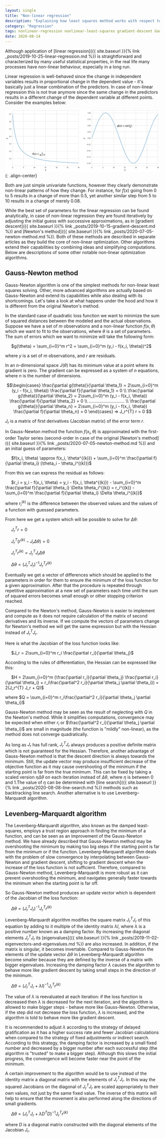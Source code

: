 ```yaml
---
layout: single
title: "Non-linear regression"
description: "Explaining how least squares method works with respect to nonlinear regression"
category: "Regression"
tags: nonlinear-regression nonlinear-least-squares gradient-descent Gauss-Newton-method Taylor-series Jacobian Hessian Levenberg–Marquardt-algorithm
date: 2020-08-14
---
```

 
Although application of [linear regression]({{ site.baseurl }}{% link _posts/2019-10-25-linear-regression.md %}) is straightforward and characterized by many useful statistical properties, in the real life many processes have non-linear behaviour, especially in a long run.
 
Linear regression is well-behaved since the change in independent variables results in proportional change in the dependent value - it's basically just a linear combination of the predictors. In case of non-linear regression this is not true anymore since the same change in the predictors results in a different change of the dependent variable at different points. Consider the examples below:
 
![](/assets/images/regression/non_linear_regression_examples.png){: .align-center}
 
Both are just simple univariate functions, however they clearly demonstrate non-linear patterns of how they change. For instance, for $f(x)$ going from 0 to 5 results in a change of more than 0.5, yet another similar step from 5 to 10 results in a change of merely 0.08.
 
While the best set of parameters for the linear regression can be found analytically, in case of non-linear regression they are found iteratively by adjusting the initial guess with successive approximations, as in [gradient descent]({{ site.baseurl }}{% link _posts/2019-10-15-gradient-descent.md %}) and [Newton's method]({{ site.baseurl }}{% link _posts/2020-07-05-newton-method.md %}). Both of these methods are described in separate articles as they build the core of non-linear optimization. Other algorithms extend their capabilities by combining ideas and simplifying computations. Below are descriptions of some other notable non-linear optimization algorithms.
 
## Gauss-Newton method
 
Gauss-Newton algorithm is one of the simplest methods for non-linear least squares solving. Other, more advanced algorithms are actually based on Gauss-Newton and extend its capabilities while also dealing with its shortcomings. Let's take a look at what happens under the hood and how it is different from the original Newton's method.
 
In the standard case of quadratic loss function we want to minimize the sum of squared distances between the modeled and the actual observations. Suppose we have a set of $m$ observations and a non-linear function $f(x, \theta)$ which we want to fit to the observations, where $\theta$ is a set of parameters. The sum of errors which we want to minimize will take the following form:
 
&nbsp;&nbsp;&nbsp;&nbsp;
$g(\theta) = \sum_{i=0}^m r^2 = \sum_{i=0}^m (y_i - f(x_i, \theta))^2$
 
where $y$ is a set of $m$ observations, and $r$ are residuals.
 
In an $n$-dimensional space $J(\theta)$ has its minimum value at a point where its gradient is zero. The gradient can be expressed as a system of $n$ equations, where $n$ is the number of dimensions.
 
$$\begin{cases}
\frac{\partial g(\theta)}{\partial \theta_1} = 2\sum_{i=0}^m (y_i - f(x_i, \theta)) \frac{\partial f}{\partial \theta_1} = 0 \\
\frac{\partial g(\theta)}{\partial \theta_2} = 2\sum_{i=0}^m (y_i - f(x_i, \theta)) \frac{\partial f}{\partial \theta_2} = 0 \\
............................. \\
\frac{\partial g(\theta)}{\partial \theta_n} = 2\sum_{i=0}^m (y_i - f(x_i, \theta)) \frac{\partial f}{\partial \theta_n} = 0
\end{cases}
=> J_r^{T} r = 0
$$
 
$J_r$ is a matrix of first derivatives (Jacobian matrix) of the error term $r$.   
 
In Gauss-Newton method the function $f(x_i, \theta)$ is approximated with the first-order Taylor series (second-order in case of the original [Newton's method]({{ site.baseurl }}{% link _posts/2020-07-05-newton-method.md %}) and an initial guess of parameters:
 
&nbsp;&nbsp;&nbsp;&nbsp;
$f(x_i, \theta) \approx f(x_i, \theta^{(k)}) + \sum_{i=0}^m \frac{\partial f}{\partial \theta_i} (\theta_i - \theta_i^{(k)})$
 
From this we can express the residual as follows:
 
&nbsp;&nbsp;&nbsp;&nbsp;
$r_i = y_i - f(x_i, \theta) = y_i - f(x_i, \theta^{(k)}) - \sum_{i=0}^m \frac{\partial f}{\partial \theta_i} \Delta \theta_i^{(k)} = r_i^{(k)} - \sum_{i=0}^m \frac{\partial f}{\partial \theta_i} \Delta \theta_i^{(k)}$
 
where $r_i^{(k)}$ is the difference between the observed values and the values of a function with guessed parameters.   
 
From here we get a system which will be possible to solve for $\Delta \theta$:
 
&nbsp;&nbsp;&nbsp;&nbsp;
$J_r^{T} r = 0$
 
&nbsp;&nbsp;&nbsp;&nbsp;
$J_r^{T}(r^{(k)} - J_r \Delta \theta) = 0$
 
&nbsp;&nbsp;&nbsp;&nbsp;
$J_r^{T} r^{(k)} = J_r^{T} J_r \Delta \theta$
 
&nbsp;&nbsp;&nbsp;&nbsp;
$\Delta \theta = (J_r^{T} J_r)^{-1} J_r^{T} r^{(k)}$
 
Eventually we get a vector of differences which should be applied to the parameters in order for them to ensure the minimum of the loss function for a given approximation.
After that the procedure is repeated through repetitive approximation at a new set of parameters each time until the sum of squared errors becomes small enough or other stopping criterion reached.
 
Compared to the Newton's method, Gauss-Newton is easier to implement and compute as it does not require calculation of the matrix of second derivatives and its inverse. If we compute the vectors of parameters change for Newton's method we will get the same expression but with the Hessian instead of $J_r^{T} J_r$.   
 
Here is what the Jacobian of the loss function looks like:
 
&nbsp;&nbsp;&nbsp;&nbsp;
$J_r = 2\sum_{i=0}^m r_i \frac{\partial r_i}{\partial \theta_j}$
 
According to the rules of differentiation, the Hessian can be expressed like this:
 
&nbsp;&nbsp;&nbsp;&nbsp;
$H = 2\sum_{i=0}^m (\frac{\partial r_i}{\partial \theta_j} \frac{\partial r_i}{\partial \theta_i} + r_i\frac{\partial^2 r_i}{\partial \theta_j \partial \theta_i}) = 2(J_r^{T} J_r + Q)$
 
where $Q = \sum_{i=0}^m r_i\frac{\partial^2 r_i}{\partial \theta_j \partial \theta_i}$
 
Gauss-Newton method may be seen as the result of neglecting with $Q$ in the Newton's method. While it simplifies computations, convergence may be expected when either $r_i$ or $\frac{\partial^2 r_i}{\partial \theta_j \partial \theta_i}$ are small in magnitude (the function is "mildly" non-linear), as the method does not converge quadratically.   
 
As long as $J_r$ has full rank, $J_r^{T} J_r$ always produces a positive definite matrix which is not guaranteed for the Hessian. Therefore, another advantage of Gauss-Newton method is that the descent direction is always towards the minimum. Still, the update vector may produce insufficient decrease of the objective function as it may cause overshooting of the minimum if the starting point is far from the true minimum. This can be fixed by taking a scaled version $\eta \Delta \theta$ on each iteration instead of $\Delta \theta$, where $\eta$ is between 0 and 1.The value of $\eta$ can be determined with [line search]({{ site.baseurl }}{% link _posts/2020-08-08-line-search.md %}) methods such as backtracking line search. Another alternative is to use Levenberg–Marquardt algorithm.
 
## Levenberg–Marquardt algorithm
 
The Levenberg–Marquardt algorithm, also known as the damped least-squares, employs a trust region approach in finding the minimum of a function, and can be seen as an improvement of the Gauss-Newton method. We have already described that Gauss-Newton method may be overshooting the minimum by making too big steps if the starting point is far from the minimum or if the function. Levenberg–Marquardt algorithm deals with the problem of slow convergence by interpolating between Gauss-Newton and gradient descent, shifting to gradient descent when the increase of the loss function is not sufficient. Therefore, compared to Gauss-Newton method, Levenberg–Marquardt is more robust as it can prevent overshooting the minimum, and navigates generally faster towards the minimum when the starting point is far off.  
 
So Gauss-Newton method produces an update vector which is dependent of the Jacobian of the loss function:
 
&nbsp;&nbsp;&nbsp;&nbsp;
$\Delta \theta = (J_r^{T} J_r)^{-1} J_r^{T} r^{(k)}$
 
Levenberg–Marquardt algorithm modifies the square matrix $J_r^{T} J_r$ of this equation by adding to it multiple of the identity matrix $\lambda I$, where $\lambda$ is a positive number known as a damping factor. By increasing the diagonal elements $J_r^{T} J_r$ its [eigenvalues]({{ site.baseurl }}{% link _posts/2019-11-02-eigenvectors-and-eigenvalues.md %}) are also increased. In addition, if the matrix is singular, it becomes invertable. Compared to Gauss-Newton the elements of the update vector $\Delta \theta$ in Levenberg–Marquardt algorithm become smaller because they are defined by the inverse of a matrix with bigger eigenvalues. Increasing the damping factor $\lambda$ causes the algorithm to behave more like gradient descent by taking small steps in the direction of the minimum.
 
&nbsp;&nbsp;&nbsp;&nbsp;
$\Delta \theta = (J_r^{T} J_r + \lambda I)^{-1} J_r^{T} r^{(k)}$
 
The value of $\lambda$ is reevaluated at each iteration: if the loss function is decreased then $\lambda$ is decreased for the next iteration, and the algorithm is allowed to make bigger steps - behave more like Gauss-Newton. Otherwise, if the step did not decrease the loss function, $\lambda$ is increased, and the algorithm is told to behave more like gradient descent.
 
It is recommended to adjust $\lambda$ according to the strategy of delayed gratification as it has a higher success rate and fewer Jacobian calculations when compared to the strategy of fixed adjustments or indirect search. According to this strategy, the damping factor is increased by a small fixed number and decreased by a bigger number after each successful step (the algorithm is "trusted" to make a bigger step). Although this slows the initial progress, the convergence will become faster near the point of the minimum.
 
A certain improvement to the algorithm would be to use instead of the identity matrix a diagonal matrix with the elements of $J_r^{T} J_r$. In this way the squared Jacobians on the diagonal of $J_r^{T} J_r$ are scaled appropriately to their own values, not just by the same fixed value. The inverse of this matrix will help to ensure that the movement is also performed along the directions of small gradients.
 
&nbsp;&nbsp;&nbsp;&nbsp;
$\Delta \theta = (J_r^{T} J_r + \lambda D^{T} D)^{-1} J_r^{T} r^{(k)}$
 
where $D$ is a diagonal matrix constructed with the diagonal elements of the Jacobian $J_r$.